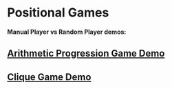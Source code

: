 # Positional Games

**Manual Player vs Random Player demos:**

## [Arithmetic Progression Game Demo](https://www.youtube.com/watch?v=6cpjrk6O-2k&feature=youtu.be)

## [Clique Game Demo](https://www.youtube.com/watch?v=_BYirgbIsnE&feature=youtu.be)

